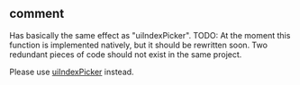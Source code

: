 ## comment

Has basically the same effect as "uiIndexPicker".
TODO: At the moment this function is implemented natively, but it should be rewritten soon. Two redundant pieces of code should not exist in the same project.

Please use [uiIndexPicker](/services/documentation/uiIndexPicker) instead.